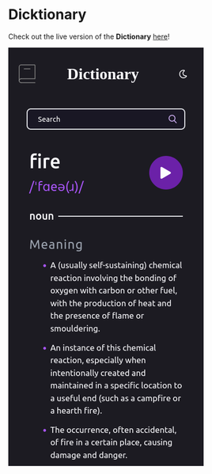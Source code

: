 # Dicktionary
Check out the live version of the **Dictionary** [here][site]!

[site]: https://dictionary-chi-bice.vercel.app/

![Screenshot of the Dictionary][def]

[def]: ./public/dictionary.png
